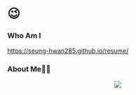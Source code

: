 ### 

<!--
**** is a ✨ _special_ ✨ repository because its `README.md` (this file) appears on your GitHub profile.

Here are some ideas to get you started:



-->



#  😉
### Who Am I

https://seung-hwan285.github.io/resume/

### About Me👩‍💻

<div align='center'>

  <a href="https://www.notion.so/b3bada7b383645b0b68b07a547a4d560" target="_blank"><img src="https://img.shields.io/badge/notion-black?style=flat-square&logo=Notion&logoColor=white"/></a>
  
 

</div>

